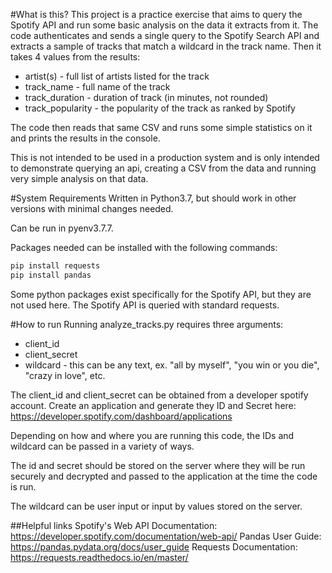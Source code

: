 #What is this?
This project is a practice exercise that aims to query the Spotify API and run some basic analysis on the data it extracts from it.
The code authenticates and sends a single query to the Spotify Search API and extracts a sample of tracks that match a wildcard in the track name.
Then it takes 4 values from the results:
- artist(s) - full list of artists listed for the track
- track_name - full name of the track
- track_duration - duration of track (in minutes, not rounded)
- track_popularity - the popularity of the track as ranked by Spotify

The code then reads that same CSV and runs some simple statistics on it and prints the results in the console. 

This is not intended to be used in a production system and is only intended to demonstrate querying an api, creating a CSV from the data and running very simple analysis on that data.

#System Requirements
Written in Python3.7, but should work in other versions with minimal changes needed.

Can be run in pyenv3.7.7.

Packages needed can be installed with the following commands:
```bash
pip install requests
pip install pandas
```

Some python packages exist specifically for the Spotify API, but they are not used here. The Spotify API is queried with standard requests. 

#How to run
Running analyze_tracks.py requires three arguments:
- client_id
- client_secret
- wildcard  - this can be any text, ex. "all by myself", "you win or you die", "crazy in love", etc.

The client_id and client_secret can be obtained from a developer spotify account.
Create an application and generate they ID and Secret here: https://developer.spotify.com/dashboard/applications

Depending on how and where you are running this code, the IDs and wildcard can be passed in a variety of ways.

The id and secret should be stored on the server where they will be run securely and decrypted and passed to the application at the time the code is run.

The wildcard can be user input or input by values stored on the server.

##Helpful links
Spotify's Web API Documentation: https://developer.spotify.com/documentation/web-api/
Pandas User Guide: https://pandas.pydata.org/docs/user_guide
Requests Documentation: https://requests.readthedocs.io/en/master/